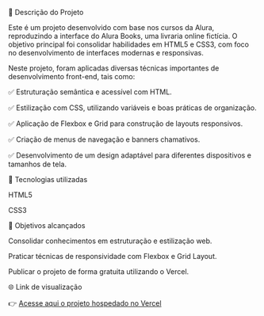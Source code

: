 📄 Descrição do Projeto

Este é um projeto desenvolvido com base nos cursos da Alura, reproduzindo a interface do Alura Books, uma livraria online fictícia. O objetivo principal foi consolidar habilidades em HTML5 e CSS3, com foco no desenvolvimento de interfaces modernas e responsivas.

Neste projeto, foram aplicadas diversas técnicas importantes de desenvolvimento front-end, tais como:

✅ Estruturação semântica e acessível com HTML.

✅ Estilização com CSS, utilizando variáveis e boas práticas de organização.

✅ Aplicação de Flexbox e Grid para construção de layouts responsivos.

✅ Criação de menus de navegação e banners chamativos.

✅ Desenvolvimento de um design adaptável para diferentes dispositivos e tamanhos de tela.

🚀 Tecnologias utilizadas

HTML5

CSS3

🎯 Objetivos alcançados

Consolidar conhecimentos em estruturação e estilização web.

Praticar técnicas de responsividade com Flexbox e Grid Layout.

Publicar o projeto de forma gratuita utilizando o Vercel.


🌐 Link de visualização

👉 [Acesse aqui o projeto hospedado no Vercel
](https://alura-book-h1j5fyl06-selekv1s-projects.vercel.app/#)
